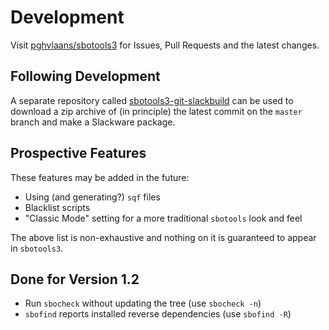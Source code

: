 # Development

Visit [pghvlaans/sbotools3](https://github.com/pghvlaans/sbotools3) for Issues, Pull Requests and the latest changes.

## Following Development

A separate repository called [sbotools3-git-slackbuild](https://github.com/pghvlaans/sbotools3-git-slackbuild) can be used to download a zip archive of (in principle) the latest commit on the `master` branch and make a Slackware package.

## Prospective Features

These features may be added in the future:

* Using (and generating?) `sqf` files
* Blacklist scripts
* "Classic Mode" setting for a more traditional `sbotools` look and feel

The above list is non-exhaustive and nothing on it is guaranteed to appear in `sbotools3`.

## Done for Version 1.2

* Run `sbocheck` without updating the tree (use `sbocheck -n`)
* `sbofind` reports installed reverse dependencies (use `sbofind -R`)
